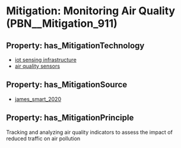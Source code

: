 # Mitigation: __Monitoring Air Quality__ (PBN__Mitigation_911)

## Property: has_MitigationTechnology

* [iot sensing infrastructure](../Technology/PBN__Technology_3534)
* [air quality sensors](../Technology/PBN__Technology_432)

## Property: has_MitigationSource

* [james_smart_2020](../Article/PBN__Article_164)

## Property: has_MitigationPrinciple

Tracking and analyzing air quality indicators to assess the impact of reduced traffic on air pollution

